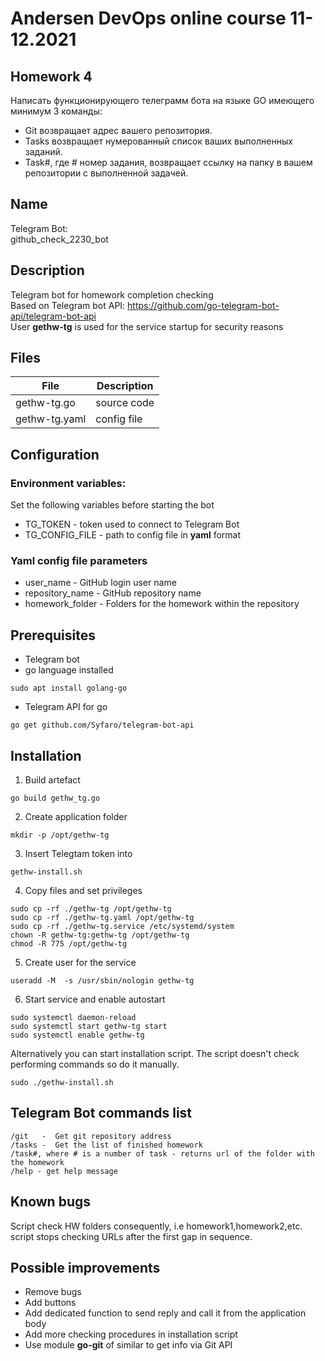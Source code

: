 # Andersen DevOps online course 11-12.2021

## Homework 4
Написать функционирующего телеграмм бота на языке GO имеющего минимум 3 команды:
- Git возвращает адрес вашего репозитория.
- Tasks возвращает нумерованный список ваших выполненных заданий.
- Task#, где # номер задания, возвращает ссылку на папку в вашем репозитории с выполненной задачей.

##  Name
Telegram Bot:  
github_check_2230_bot

##  Description
Telegram bot for homework completion checking  
Based on Telegram bot API: https://github.com/go-telegram-bot-api/telegram-bot-api  
User **gethw-tg** is used for the service startup for security reasons

## Files
| File | Description | 
| --- | --- |
| gethw-tg.go  |  source code |   
| gethw-tg.yaml |  config file  |   

## Configuration
### Environment variables:
Set the following variables before starting the bot
- TG_TOKEN - token used to connect to Telegram Bot
- TG_CONFIG_FILE  - path to config file in **yaml** format
### Yaml config file parameters
- user_name - GitHub login user name 
- repository_name - GitHub repository name
- homework_folder - Folders for the homework within the repository 

## Prerequisites
- Telegram bot
- go language installed
```
sudo apt install golang-go
```
- Telegram API for go  
```
go get github.com/Syfaro/telegram-bot-api
```

## Installation
1. Build artefact
```
go build gethw_tg.go
```
2. Create application folder
```
mkdir -p /opt/gethw-tg
```
3. Insert Telegtam token into 
```
gethw-install.sh
``` 
4. Copy files and set privileges
```
sudo cp -rf ./gethw-tg /opt/gethw-tg
sudo cp -rf ./gethw-tg.yaml /opt/gethw-tg
sudo cp -rf ./gethw-tg.service /etc/systemd/system
chown -R gethw-tg:gethw-tg /opt/gethw-tg
chmod -R 775 /opt/gethw-tg
```
5. Create user for the service
```
useradd -M  -s /usr/sbin/nologin gethw-tg
```
6. Start service and enable autostart
```
sudo systemctl daemon-reload
sudo systemctl start gethw-tg start
sudo systemctl enable gethw-tg 
```
Alternatively you can start installation script. The script doesn't check performing commands so do it manually.
```
sudo ./gethw-install.sh
```

##  Telegram Bot commands list
```
/git   -  Get git repository address
/tasks -  Get the list of finished homework
/task#, where # is a number of task - returns url of the folder with the homework
/help - get help message
```
## Known bugs
Script check HW folders consequently, i.e homework1,homework2,etc. script stops checking URLs after the first gap in sequence.  

## Possible improvements
- Remove bugs
- Add buttons
- Add dedicated function to send reply and call it from the application body
- Add more checking procedures in installation script
- Use module **go-git** of similar to get info via Git API
